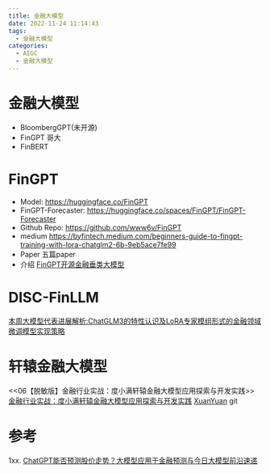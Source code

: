 ```yaml
---
title: 金融大模型
date: 2022-11-24 11:14:43
tags:
  - 金融大模型
categories: 
  - AIGC
  - 金融大模型
---
```


<p></p>
<!-- more -->



# 金融大模型 
+  BloombergGPT(未开源)
+  FinGPT  哥大  
+  FinBERT

# FinGPT
+ Model:
https://huggingface.co/FinGPT
+ FinGPT-Forecaster:
https://huggingface.co/spaces/FinGPT/FinGPT-Forecaster
+ Github Repo:
https://github.com/www6v/FinGPT
+ medium
https://byfintech.medium.com/beginners-guide-to-fingpt-training-with-lora-chatglm2-6b-9eb5ace7fe99
+ Paper
五篇paper
+ 介绍
[FinGPT开源金融垂类大模型](https://www.bilibili.com/video/BV1R64y1j76H/)

# DISC-FinLLM
[本周大模型代表进展解析:ChatGLM3的特性认识及LoRA专家模组形式的金融领域微调模型实现策略](https://mp.weixin.qq.com/s?__biz=MzAxMjc3MjkyMg==&mid=2648404800&idx=2&sn=9c1ad9d8aa8b0725dd6289bc15e177c9)

# 轩辕金融大模型
<<06【脱敏版】金融行业实战：度小满轩辕金融大模型应用探索与开发实践>>
    [金融行业实战：度小满轩辕金融大模型应用探索与开发实践](https://www.bilibili.com/video/BV1G64y1j7Zj/)
    [XuanYuan](https://github.com/Duxiaoman-DI/XuanYuan) git

# 参考
1xx. [ChatGPT能否预测股价走势？大模型应用于金融预测与今日大模型前沿速递](https://mp.weixin.qq.com/s?__biz=MzAxMjc3MjkyMg==&mid=2648400799&idx=1&sn=fb3778d1914849d3b41b047b33ce32a9)

